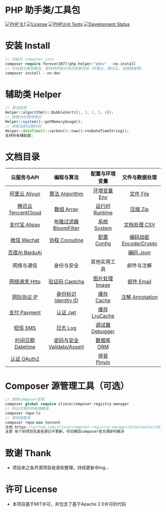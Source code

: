 # PHP 助手类/工具包

[![PHP 8.1](https://img.shields.io/badge/PHP-8.1-8892BF.svg)](https://www.php.net/releases/8.1/en.php) [![License](https://img.shields.io/badge/License-MIT-green.svg)](https://opensource.org/licenses/MIT) [![PHPUnit Tests](https://img.shields.io/badge/PHPUnit-Passed-brightgreen.svg)](https://phpunit.de/) [![Development Status](https://img.shields.io/badge/Development-Active-brightgreen.svg)](https://your-project-repo-link)

# 安装 Install

```php
// 初始化 composer.json
composer require forever2077/php-helper:"@dev" --no-install
// 仅安装主要依赖包，排除体积较大项目按需安装（阿里云、腾讯云、地理数据等）
composer install --no-dev
```

# 辅助类 Helper

```php
// 冒泡排序
Helper::algorithm()::BubbleSort([1, 3, 2, 5, 4]);
// 获取内存使用情况
Helper::system()::getMemoryUsage();
// 获取当前日期时间
Helper::dateTime()::carbon()::now()->toDateTimeString();
支持所有辅助类;
```

# 文档目录

|    云服务与API    |   编程与算法   | 配置与环境变量  | 文件与数据处理  |
| :--------------: | :-----------: | :-----------:  | :------------:  |
| [阿里云 Aliyun](doc/Aliyun.md)  | [算法 Algorithm](doc/Algorithm.md) | [环境变量 Env](doc/Env.md) | [文件 File](doc/File.md) |
| [腾讯云 TencentCloud](doc/TencentCloud.md)  | [数组 Array](doc/Array.md) | [运行时 Runtime](doc/Runtime.md) | [压缩 Zip](doc/Zip.md) |
| [支付宝 Alipay](doc/Alipay.md) | [布隆过滤器 BloomFilter](doc/BloomFilter.md) | [系统 System](doc/System.md) | [文档处理 CSV](doc/CSV.md) |
| [微信 Wechat](doc/Wechat.md)  | [协程 Coroutine](doc/Coroutine.md) | [配置 Config](doc/Config.md) | [编码加密 Encode/Crypto](doc/EncodeCrypto.md) |
| [百度AI BaiduAi](doc/BaiduAi.md) |  |  | [编码 Json](doc/Json.md) |
|   网络与通信    |   身份与安全    |   其他实用工具  |  邮件与注解     |
| [网络请求 Http](doc/Http.md)  | [验证码 Captcha](doc/Captcha.md) | [图片处理 Image](doc/Image.md) | [邮件 Email](doc/Email.md) |
| [网际协议 IP](doc/IP.md) | [身份标识 Identity ID](doc/IdentityID.md) | [缓存 Cache](doc/Cache.md) | [注解 Annotation](doc/Annotation.md) |
| [支付 Payment](doc/Payment.md)  | [认证 Jwt](doc/Jwt.md) | [缓存 LruCache](doc/LRUCache.md) |
| [短信 SMS](doc/SMS.md)  | [日志 Log](doc/Log.md) | [调试器 Debugger](doc/Debugger.md) |
| [时间日期 Datetime](doc/Datetime.md)  | [密码与安全 Validate/Assert](doc/ValidateAssert.md) | [数据库 ORM](doc/ORM.md) |
| [认证 OAuth2](doc/OAuth2.md)  |  | [拼音 Pinyin](doc/Pinyin.md) |

# Composer 源管理工具（可选）

```php
// 使用composer安装
composer global require slince/composer-registry-manager
// 列出可用的所有镜像源
composer repo:ls
// 使用镜像源
composer repo:use tencent
文档 https://github.com/slince/composer-registry-manager/blob/master/README-zh_CN.md
注意 有个别项目在某些源已不更新，可切换回composer官方源即可解决
```

# 致谢 Thank

* 项目来之各开源项目收录和整理，持续更新中ing...

# 许可 License

* 本项目基于MIT许可，并包含了基于Apache 2.0许可的代码
